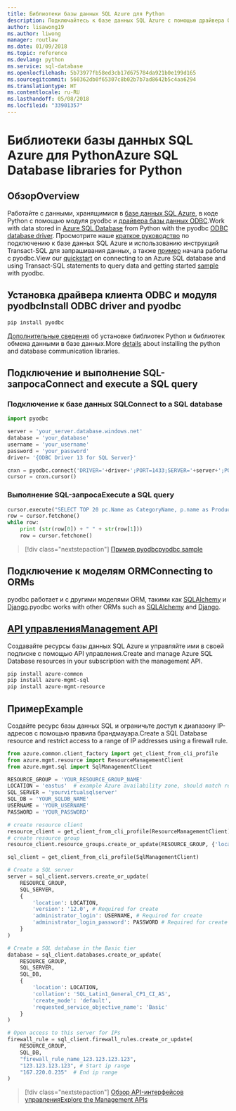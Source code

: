 ```yaml
---
title: Библиотеки базы данных SQL Azure для Python
description: Подключайтесь к базе данных SQL Azure с помощью драйвера ODBC и модуля pyodbc или управляйте экземплярами SQL Azure помощью API управления.
author: lisawong19
ms.author: liwong
manager: routlaw
ms.date: 01/09/2018
ms.topic: reference
ms.devlang: python
ms.service: sql-database
ms.openlocfilehash: 5b73977fb58ed3cb17d675784da921b0e199d165
ms.sourcegitcommit: 560362db0f65307c8b02b7b7ad8642b5c4aa6294
ms.translationtype: HT
ms.contentlocale: ru-RU
ms.lasthandoff: 05/08/2018
ms.locfileid: "33901357"
---
```

# <a name="azure-sql-database-libraries-for-python"></a><span data-ttu-id="f899e-103">Библиотеки базы данных SQL Azure для Python</span><span class="sxs-lookup"><span data-stu-id="f899e-103">Azure SQL Database libraries for Python</span></span>

## <a name="overview"></a><span data-ttu-id="f899e-104">Обзор</span><span class="sxs-lookup"><span data-stu-id="f899e-104">Overview</span></span>

<span data-ttu-id="f899e-105">Работайте с данными, хранящимися в [базе данных SQL Azure](/azure/sql-database/sql-database-technical-overview), в коде Python с помощью модуля pyodbc и [драйвера базы данных ODBC](https://github.com/mkleehammer/pyodbc/wiki/Drivers-and-Driver-Managers).</span><span class="sxs-lookup"><span data-stu-id="f899e-105">Work with data stored in [Azure SQL Database](/azure/sql-database/sql-database-technical-overview) from Python with the pyodbc [ODBC database driver](https://github.com/mkleehammer/pyodbc/wiki/Drivers-and-Driver-Managers).</span></span> <span data-ttu-id="f899e-106">Просмотрите наше [краткое руководство](https://docs.microsoft.com/azure/sql-database/sql-database-connect-query-python) по подключению к базе данных SQL Azure и использованию инструкций Transact-SQL для запрашивания данных, а также [пример](https://github.com/mkleehammer/pyodbc/wiki/Getting-started) начала работы с pyodbc.</span><span class="sxs-lookup"><span data-stu-id="f899e-106">View our [quickstart](https://docs.microsoft.com/azure/sql-database/sql-database-connect-query-python) on connecting to an Azure SQL database and using Transact-SQL statements to query data and getting started [sample](https://github.com/mkleehammer/pyodbc/wiki/Getting-started) with pyodbc.</span></span>

## <a name="install-odbc-driver-and-pyodbc"></a><span data-ttu-id="f899e-107">Установка драйвера клиента ODBC и модуля pyodbc</span><span class="sxs-lookup"><span data-stu-id="f899e-107">Install ODBC driver and pyodbc</span></span>

```bash
pip install pyodbc
```
<span data-ttu-id="f899e-108">[Дополнительные сведения](https://docs.microsoft.com/azure/sql-database/sql-database-connect-query-python#install-the-python-and-database-communication-libraries) об установке библиотек Python и библиотек обмена данными в базе данных.</span><span class="sxs-lookup"><span data-stu-id="f899e-108">More [details](https://docs.microsoft.com/azure/sql-database/sql-database-connect-query-python#install-the-python-and-database-communication-libraries) about installing the python and database communication libraries.</span></span>

## <a name="connect-and-execute-a-sql-query"></a><span data-ttu-id="f899e-109">Подключение и выполнение SQL-запроса</span><span class="sxs-lookup"><span data-stu-id="f899e-109">Connect and execute a SQL query</span></span>

### <a name="connect-to-a-sql-database"></a><span data-ttu-id="f899e-110">Подключение к базе данных SQL</span><span class="sxs-lookup"><span data-stu-id="f899e-110">Connect to a SQL database</span></span>

```python
import pyodbc

server = 'your_server.database.windows.net'
database = 'your_database'
username = 'your_username'
password = 'your_password'
driver= '{ODBC Driver 13 for SQL Server}'

cnxn = pyodbc.connect('DRIVER='+driver+';PORT=1433;SERVER='+server+';PORT=1443;DATABASE='+database+';UID='+username+';PWD='+ password)
cursor = cnxn.cursor()
```

### <a name="execute-a-sql-query"></a><span data-ttu-id="f899e-111">Выполнение SQL-запроса</span><span class="sxs-lookup"><span data-stu-id="f899e-111">Execute a SQL query</span></span>

```python
cursor.execute("SELECT TOP 20 pc.Name as CategoryName, p.name as ProductName FROM [SalesLT].[ProductCategory] pc JOIN [SalesLT].[Product] p ON pc.productcategoryid = p.productcategoryid")
row = cursor.fetchone()
while row:
    print (str(row[0]) + " " + str(row[1]))
    row = cursor.fetchone()
```

> [!div class="nextstepaction"]
> [<span data-ttu-id="f899e-112">Пример pyodbc</span><span class="sxs-lookup"><span data-stu-id="f899e-112">pyodbc sample</span></span>](https://github.com/mkleehammer/pyodbc/wiki/Getting-started)

## <a name="connecting-to-orms"></a><span data-ttu-id="f899e-113">Подключение к моделям ORM</span><span class="sxs-lookup"><span data-stu-id="f899e-113">Connecting to ORMs</span></span>

<span data-ttu-id="f899e-114">pyodbc работает и с другими моделями ORM, такими как [SQLAlchemy](http://docs.sqlalchemy.org/en/latest/dialects/mssql.html?highlight=pyodbc#module-sqlalchemy.dialects.mssql.pyodbc) и [Django](https://github.com/lionheart/django-pyodbc/).</span><span class="sxs-lookup"><span data-stu-id="f899e-114">pyodbc works with other ORMs such as [SQLAlchemy](http://docs.sqlalchemy.org/en/latest/dialects/mssql.html?highlight=pyodbc#module-sqlalchemy.dialects.mssql.pyodbc) and [Django](https://github.com/lionheart/django-pyodbc/).</span></span> 

## <a name="management-apipythonapioverviewazuresqlmanagement"></a>[<span data-ttu-id="f899e-115">API управления</span><span class="sxs-lookup"><span data-stu-id="f899e-115">Management API</span></span>](/python/api/overview/azure/sql/management)

<span data-ttu-id="f899e-116">Создавайте ресурсы базы данных SQL Azure и управляйте ими в своей подписке с помощью API управления.</span><span class="sxs-lookup"><span data-stu-id="f899e-116">Create and manage Azure SQL Database resources in your subscription with the management API.</span></span> 

```bash
pip install azure-common
pip install azure-mgmt-sql
pip install azure-mgmt-resource
```

## <a name="example"></a><span data-ttu-id="f899e-117">Пример</span><span class="sxs-lookup"><span data-stu-id="f899e-117">Example</span></span>

<span data-ttu-id="f899e-118">Создайте ресурс базы данных SQL и ограничьте доступ к диапазону IP-адресов с помощью правила брандмауэра.</span><span class="sxs-lookup"><span data-stu-id="f899e-118">Create a SQL Database resource and restrict access to a range of IP addresses using a firewall rule.</span></span>

```python
from azure.common.client_factory import get_client_from_cli_profile
from azure.mgmt.resource import ResourceManagementClient
from azure.mgmt.sql import SqlManagementClient

RESOURCE_GROUP = 'YOUR_RESOURCE_GROUP_NAME'
LOCATION = 'eastus'  # example Azure availability zone, should match resource group
SQL_SERVER = 'yourvirtualsqlserver'
SQL_DB = 'YOUR_SQLDB_NAME'
USERNAME = 'YOUR_USERNAME'
PASSWORD = 'YOUR_PASSWORD'

# create resource client
resource_client = get_client_from_cli_profile(ResourceManagementClient)
# create resource group
resource_client.resource_groups.create_or_update(RESOURCE_GROUP, {'location': LOCATION})

sql_client = get_client_from_cli_profile(SqlManagementClient)

# Create a SQL server
server = sql_client.servers.create_or_update(
    RESOURCE_GROUP,
    SQL_SERVER,
    {
        'location': LOCATION,
        'version': '12.0', # Required for create
        'administrator_login': USERNAME, # Required for create
        'administrator_login_password': PASSWORD # Required for create
    }
)

# Create a SQL database in the Basic tier
database = sql_client.databases.create_or_update(
    RESOURCE_GROUP,
    SQL_SERVER,
    SQL_DB,
    {
        'location': LOCATION,
        'collation': 'SQL_Latin1_General_CP1_CI_AS',
        'create_mode': 'default',
        'requested_service_objective_name': 'Basic'
    }
)

# Open access to this server for IPs
firewall_rule = sql_client.firewall_rules.create_or_update(
    RESOURCE_GROUP,
    SQL_DB,
    "firewall_rule_name_123.123.123.123",
    "123.123.123.123", # Start ip range
    "167.220.0.235"  # End ip range
)
```
> [!div class="nextstepaction"]
> [<span data-ttu-id="f899e-119">Обзор API-интерфейсов управления</span><span class="sxs-lookup"><span data-stu-id="f899e-119">Explore the Management APIs</span></span>](/python/api/overview/azure/sql/management)

